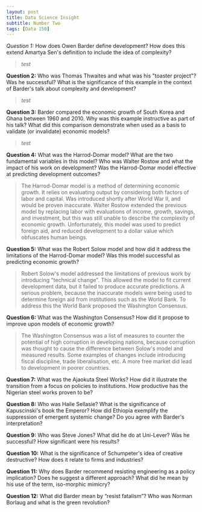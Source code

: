 ```yaml
---
layout: post
title: Data Science Insight
subtitle: Number Two
tags: [Data 150]
---
```


*Question 1:* How does Owen Barder define development? How does this extend Amartya Sen's definition to include the idea of complexity?

  > *test*

**Question 2:** Who was Thomas Thwaites and what was his "toaster project"? Was he successful? What is the significance of this example in the context of Barder's talk about complexity and development?

  > *test*

**Question 3:** Barder compared the economic growth of South Korea and Ghana between 1960 and 2010. Why was this example instructive as part of his talk? What did this comparison demonstrate when used as a basis to validate (or invalidate) economic models?

  > *test*

**Question 4:** What was the Harrod-Domar model? What are the two fundamental variables in this model? Who was Walter Rostow and what the impact of his work on development?  Was the Harrod-Domar model effective at predicting development outcomes?

  > The Harrod-Domar model is a method of determining economic growth. It relies on evaluating output by considering both factors of labor and capital. Was introduced shortly after World War II, and would be proven inaccurate. Walter Rostow extended the previous model by replacing labor with evaluations of income, growth, savings, and investment, but this was still unable to describe the complexity of economic growth. Unfortunately, this model was used to predict foreign aid, and reduced development to a dollar value which obfuscates human beings.

**Question 5:** What was the Robert Solow model and how did it address the limitations of the Harrod-Domar model? Was this model successful as predicting economic growth?

  > Robert Solow's model addressed the limitations of previous work by introducing "technical change". This allowed the model to fit current development data, but it failed to produce accurate predictions. A serious problem, because the inaccurate models were being used to determine foreign aid from institutions such as the World Bank. To address this the World Bank proposed the Washington Consensus.

**Question 6:** What was the Washington Consensus? How did it propose to improve upon models of economic growth?

  > The Washington Consensus was a list of measures to counter the potential of high corruption in developing nations, because corruption was thought to cause the difference between Solow's model and measured results. Some examples of changes include introducing fiscal discipline, trade liberalisation, etc. A more free market did lead to development in poorer countries.

**Question 7:** What was the Ajaokuta Steel Works? How did it illustrate the transition from a focus on policies to institutions.  How productive has the Nigerian steel works proven to be?

**Question 8:** Who was Haile Sellasie?  What is the significance of Kapuscinski's book the Emperor? How did Ethiopia exemplify the suppression of emergent systemic change? Do you agree with Barder's interpretation?

**Question 9:** Who was Steve Jones? What did he do at Uni-Lever? Was he successful? How significant were his results?

**Question 10:** What is the significance of Schumpeter's idea of creative destructive? How does it relate to firms and industries?

**Question 11:** Why does Barder recommend resisting engineering as a policy implication? Does he suggest a different approach?  What did he mean by his use of the term, iso-morphic mimicry?

**Question 12:** What did Barder mean by “resist fatalism”? Who was Norman Borlaug and what is the green revolution?
